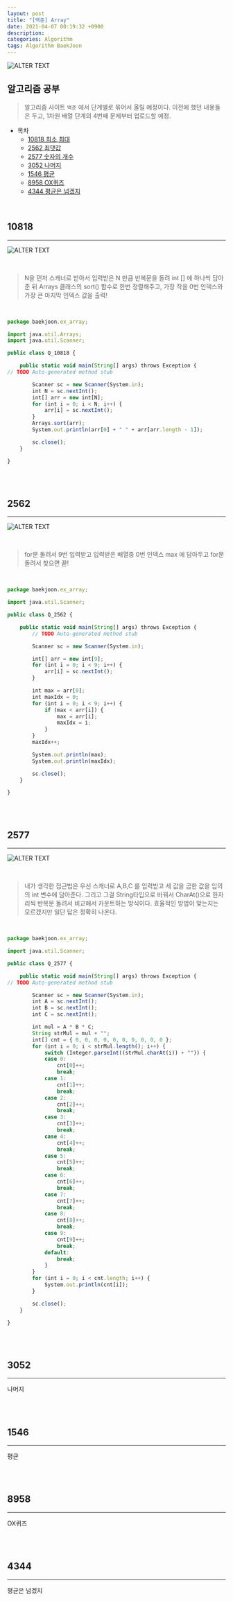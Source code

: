 ```yaml
---
layout: post
title: "[백준] Array"
date: 2021-04-07 00:19:32 +0900
description:
categories: Algorithm
tags: Algorithm BaekJoon
---
```


![ALTER TEXT](/public/img/algorithm/2021-04-07-algorithm-1.png)

## 알고리즘 공부

> 알고리즘 사이트 `백준` 에서 단계별로 묶어서 올릴 예정이다. 이전에 했던 내용들은 두고, 1차원 배열 단계의 4번째 문제부터 업로드할 예정.

- 목차
  - [10818 최소,최대](#10818)
  - [2562 최댓값](#2562)
  - [2577 숫자의 개수](#2577)
  - [3052 나머지](#3052)
  - [1546 평균](#1546)
  - [8958 OX퀴즈](#8958)
  - [4344 평균은 넘겠지](#4344)

<br/>

## 10818

---

![ALTER TEXT](/public/img/algorithm/array/2021-04-07-algorithm-array-1.png)

<br/>

> N을 먼저 스캐너로 받아서 입력받은 N 만큼 반복문을 돌려 int [] 에 하나씩 담아준 뒤 Arrays 클래스의 sort() 함수로 한번 정렬해주고, 가장 작을 0번 인덱스와 가장 큰 마지막 인덱스 값을 출력!

<br/>

```jsx
package baekjoon.ex_array;

import java.util.Arrays;
import java.util.Scanner;

public class Q_10818 {

	public static void main(String[] args) throws Exception {
// TODO Auto-generated method stub

		Scanner sc = new Scanner(System.in);
		int N = sc.nextInt();
		int[] arr = new int[N];
		for (int i = 0; i < N; i++) {
			arr[i] = sc.nextInt();
		}
		Arrays.sort(arr);
		System.out.println(arr[0] + " " + arr[arr.length - 1]);

		sc.close();
	}

}
```

<br/><br/>

## 2562

---

![ALTER TEXT](/public/img/algorithm/array/2021-04-07-algorithm-array-3.png)

<br/>

> for문 돌려서 9번 입력받고 입력받은 배열중 0번 인덱스 max 에 담아두고
> for문 돌려서 찾으면 끝!

<br/>

```jsx
package baekjoon.ex_array;

import java.util.Scanner;

public class Q_2562 {

	public static void main(String[] args) throws Exception {
		// TODO Auto-generated method stub

		Scanner sc = new Scanner(System.in);

		int[] arr = new int[9];
		for (int i = 0; i < 9; i++) {
			arr[i] = sc.nextInt();
		}

		int max = arr[0];
		int maxIdx = 0;
		for (int i = 0; i < 9; i++) {
			if (max < arr[i]) {
				max = arr[i];
				maxIdx = i;
			}
		}
		maxIdx++;

		System.out.println(max);
		System.out.println(maxIdx);

		sc.close();
	}

}

```

<br/><br/>

## 2577

---

![ALTER TEXT](/public/img/algorithm/array/2021-04-07-algorithm-array-2.png)

<br/>

> 내가 생각한 접근법은 우선 스캐너로 A,B,C 를 입력받고 세 값을 곱한 값을 임의의 int 변수에 담아준다. 그리고 그걸 String타입으로 바꿔서 CharAt()으로 한자리씩 반복문 돌려서 비교해서 카운트하는 방식이다. 효율적인 방법이 맞는지는 모르겠지만 일단 답은 정확히 나온다.

<br/>

```jsx
package baekjoon.ex_array;

import java.util.Scanner;

public class Q_2577 {

	public static void main(String[] args) throws Exception {
// TODO Auto-generated method stub

		Scanner sc = new Scanner(System.in);
		int A = sc.nextInt();
		int B = sc.nextInt();
		int C = sc.nextInt();

		int mul = A * B * C;
		String strMul = mul + "";
		int[] cnt = { 0, 0, 0, 0, 0, 0, 0, 0, 0, 0 };
		for (int i = 0; i < strMul.length(); i++) {
			switch (Integer.parseInt((strMul.charAt(i)) + "")) {
			case 0:
				cnt[0]++;
				break;
			case 1:
				cnt[1]++;
				break;
			case 2:
				cnt[2]++;
				break;
			case 3:
				cnt[3]++;
				break;
			case 4:
				cnt[4]++;
				break;
			case 5:
				cnt[5]++;
				break;
			case 6:
				cnt[6]++;
				break;
			case 7:
				cnt[7]++;
				break;
			case 8:
				cnt[8]++;
				break;
			case 9:
				cnt[9]++;
				break;
			default:
				break;
			}
		}
		for (int i = 0; i < cnt.length; i++) {
			System.out.println(cnt[i]);
		}

		sc.close();
	}

}
```

<br/><br/>

## 3052

---

나머지

<br/><br/>

## 1546

---

평균

<br/><br/>

## 8958

---

OX퀴즈

<br/><br/>

## 4344

---

평균은 넘겠지

<br/><br/>
